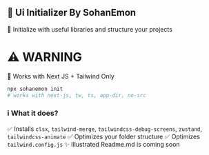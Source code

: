 ## 🎨 Ui Initializer By SohanEmon

🚀 Initialize with useful libraries and structure your projects

# ⚠️ WARNING

🔧 Works with Next JS + Tailwind Only

```bash
npx sohanemon init
# works with next-js, tw, ts, app-dir, no-src
```

### ℹ️ What it does?

✅ Installs `clsx`, `tailwind-merge`, `tailwindcss-debug-screens`, `zustand`, `tailwindcss-animate`
✅ Optimizes your folder structure
✅ Optimizes `tailwind.config.js`
✨ Illustrated Readme.md is coming soon
